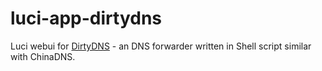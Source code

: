 # luci-app-dirtydns

Luci webui for [DirtyDNS](https://github.com/kamikat/openwrt-dirtydns) - an DNS forwarder written in Shell script similar with ChinaDNS.
